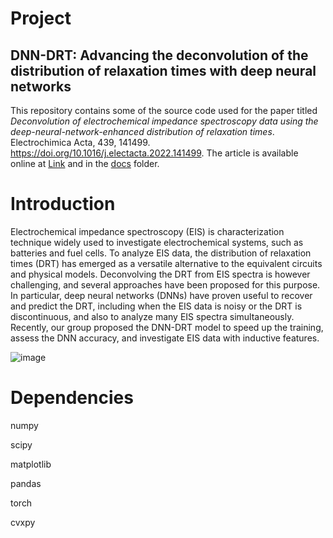 # Project

## DNN-DRT: Advancing the deconvolution of the distribution of relaxation times with deep neural networks
This repository contains some of the source code used for the paper titled *Deconvolution of electrochemical impedance spectroscopy data using the deep-neural-network-enhanced distribution of relaxation times*. Electrochimica Acta, 439, 141499. https://doi.org/10.1016/j.electacta.2022.141499. The article is available online at [Link](https://doi.org/10.1016/j.electacta.2022.141499) and in the [docs](docs) folder. 
# Introduction
Electrochemical impedance spectroscopy (EIS) is characterization technique widely used to investigate electrochemical systems, such as batteries and fuel cells. To analyze EIS data, the distribution of relaxation times (DRT) has emerged as a versatile alternative to the equivalent circuits and physical models. Deconvolving the DRT from EIS spectra is however challenging, and several approaches have been proposed for this purpose. In particular, deep neural networks (DNNs) have proven useful to recover and predict the DRT, including when the EIS data is noisy or the DRT is discontinuous, and also to analyze many EIS spectra simultaneously. Recently, our group proposed the DNN-DRT model to speed up the training, assess the DNN accuracy, and investigate EIS data with inductive features.


![image](https://github.com/ciuccislab/pyDRTtools/assets/57649983/c0d8e299-5cac-4b19-a753-1c60d951d337)

# Dependencies

numpy

scipy

matplotlib

pandas

torch

cvxpy
